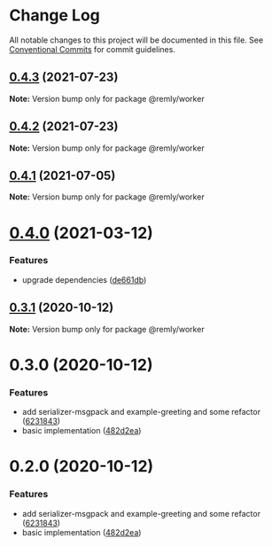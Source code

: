 # Change Log

All notable changes to this project will be documented in this file.
See [Conventional Commits](https://conventionalcommits.org) for commit guidelines.

## [0.4.3](https://github.com/tikrbits/remly/compare/@remly/worker@0.4.2...@remly/worker@0.4.3) (2021-07-23)

**Note:** Version bump only for package @remly/worker





## [0.4.2](https://github.com/tikrbits/remly/compare/@remly/worker@0.4.1...@remly/worker@0.4.2) (2021-07-23)

**Note:** Version bump only for package @remly/worker





## [0.4.1](https://github.com/tikrbits/remly/compare/@remly/worker@0.4.0...@remly/worker@0.4.1) (2021-07-05)

**Note:** Version bump only for package @remly/worker





# [0.4.0](https://github.com/tikrbits/remly/compare/@remly/worker@0.3.1...@remly/worker@0.4.0) (2021-03-12)


### Features

* upgrade dependencies ([de661db](https://github.com/tikrbits/remly/commit/de661dba31d91f1de566974e2b9c1f246b4ff682))





## [0.3.1](https://github.com/taoyuan/remly/compare/@remly/worker@0.3.0...@remly/worker@0.3.1) (2020-10-12)

**Note:** Version bump only for package @remly/worker





# 0.3.0 (2020-10-12)


### Features

* add serializer-msgpack and example-greeting and some refactor ([6231843](https://github.com/taoyuan/remly/commit/6231843191b7b302cf59b3c3f5fe2047aeb903b9))
* basic implementation ([482d2ea](https://github.com/taoyuan/remly/commit/482d2ea89b1c54756f70f6cbcac3fd6a8d79993e))





# 0.2.0 (2020-10-12)


### Features

* add serializer-msgpack and example-greeting and some refactor ([6231843](https://github.com/taoyuan/remly/commit/6231843191b7b302cf59b3c3f5fe2047aeb903b9))
* basic implementation ([482d2ea](https://github.com/taoyuan/remly/commit/482d2ea89b1c54756f70f6cbcac3fd6a8d79993e))
